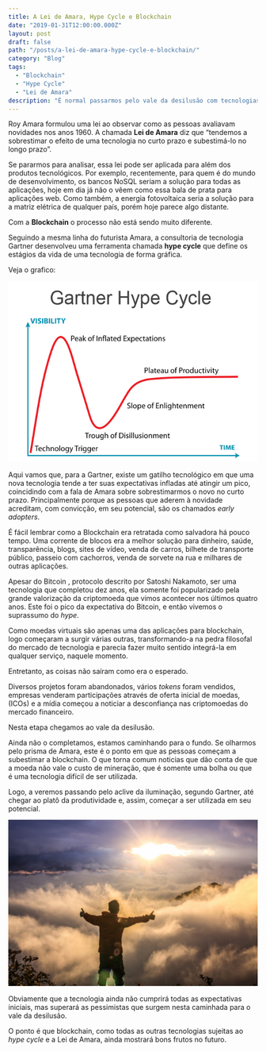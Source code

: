 ```yaml
---
title: A Lei de Amara, Hype Cycle e Blockchain
date: "2019-01-31T12:00:00.000Z"
layout: post
draft: false
path: "/posts/a-lei-de-amara-hype-cycle-e-blockchain/"
category: "Blog"
tags:
  - "Blockchain"
  - "Hype Cycle"
  - "Lei de Amara"
description: "É normal passarmos pelo vale da desilusão com tecnologias e com blockchain não será diferente"
---
```

Roy Amara  formulou uma lei ao observar como as pessoas avaliavam novidades nos anos 1960. A chamada __Lei de Amara__ diz que “tendemos a sobrestimar o efeito de uma tecnologia no curto prazo e subestimá-lo no longo prazo”.

Se pararmos para analisar, essa lei pode ser aplicada para além dos produtos tecnológicos. Por exemplo, recentemente, para quem é do mundo de desenvolvimento, os bancos NoSQL seriam a solução para todas as aplicações, hoje em dia já não o vêem como essa bala de prata para aplicações web. Como também,  a energia fotovoltaica seria a solução para a matriz elétrica de qualquer país, porém hoje parece algo distante.

Com a __Blockchain__ o processo não está sendo muito diferente.

Seguindo a mesma linha do futurista Amara, a consultoria de tecnologia Gartner desenvolveu uma ferramenta chamada __hype cycle__  que define os estágios da vida de uma tecnologia de forma gráfica.

Veja o grafico:

![Hype Cycle](./1.png)

Aqui vamos que, para a Gartner, existe um gatilho tecnológico em que uma nova tecnologia tende a ter suas expectativas infladas até atingir um pico, coincidindo com a fala de Amara  sobre sobrestimarmos o novo no curto prazo. Principalmente porque as pessoas que aderem à novidade acreditam, com convicção, em seu potencial, são os chamados _early adopters_.

É fácil lembrar como a Blockchain era retratada como salvadora há pouco tempo. Uma corrente de blocos era a melhor solução para dinheiro, saúde, transparência, blogs, sites de vídeo, venda de carros, bilhete de transporte público, passeio com cachorros, venda de sorvete na rua e milhares de outras aplicações.

Apesar  do Bitcoin , protocolo descrito por Satoshi Nakamoto, ser uma tecnologia que completou dez anos, ela somente foi popularizado pela grande valorização da criptomoeda que vimos acontecer nos últimos quatro anos. Este foi o pico da expectativa do Bitcoin, e então vivemos o suprassumo do _hype_.

Como moedas virtuais são apenas uma das aplicações para blockchain, logo começaram a surgir várias outras, transformando-a  na pedra filosofal do mercado de tecnologia  e parecia fazer muito sentido integrá-la em qualquer serviço, naquele momento.

Entretanto, as coisas não saíram como era o esperado. 

Diversos projetos foram abandonados, vários _tokens_ foram vendidos, empresas venderam participações através de oferta inicial de moedas, (ICOs) e a mídia começou a noticiar a desconfiança nas criptomoedas do  mercado financeiro.

 Nesta etapa chegamos ao vale da desilusão.

Ainda não o completamos, estamos caminhando para o fundo. Se  olharmos pelo prisma de Amara, este é o ponto em que as  pessoas começam a subestimar a blockchain.  O que torna comum noticias que dão conta  de que  a moeda não vale o custo de mineração, que é somente uma bolha ou que é uma tecnologia difícil de ser utilizada.

 Logo, a veremos  passando pelo aclive da iluminação, segundo Gartner, até chegar ao platô da produtividade e, assim, começar a ser utilizada em seu  potencial.

![Aclive da iluminação](./2.jpeg)

Obviamente que a tecnologia ainda não cumprirá todas as expectativas iniciais, mas superará as pessimistas que surgem nesta caminhada para o vale da desilusão.

O ponto é que blockchain, como todas as outras tecnologias sujeitas ao _hype cycle_ e a Lei de Amara, ainda mostrará bons frutos no futuro.